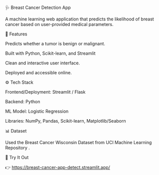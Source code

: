 🩺 Breast Cancer Detection App

A machine learning web application that predicts the likelihood of breast cancer based on user-provided medical parameters.

🚀 Features

Predicts whether a tumor is benign or malignant.

Built with Python, Scikit-learn, and Streamlit

Clean and interactive user interface.

Deployed and accessible online.

⚙️ Tech Stack

Frontend/Deployment: Streamlit / Flask 

Backend: Python

ML Model: Logistic Regression 

Libraries: NumPy, Pandas, Scikit-learn, Matplotlib/Seaborn

📊 Dataset

Used the Breast Cancer Wisconsin Dataset from UCI Machine Learning Repository
.

🔗 Try It Out

👉 https://breast-cancer-app-detect.streamlit.app/
